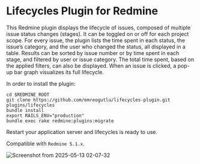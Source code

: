# Lifecycles Plugin for Redmine

This Redmine plugin displays the lifecycle of issues, composed of multiple issue status changes (stages). It can be toggled on or off for each project scope. For every issue, the plugin lists the time spent in each status, the issue’s category, and the user who changed the status, all displayed in a table. Results can be sorted by issue number or by time spent in each stage, and filtered by user or issue category. The total time spent, based on the applied filters, can also be displayed. When an issue is clicked, a pop-up bar graph visualizes its full lifecycle.

In order to install the plugin:
```
cd $REDMINE_ROOT
git clone https://github.com/emreogutlu/lifecycles-plugin.git plugins/lifecycles
bundle install
export RAILS_ENV="production"
bundle exec rake redmine:plugins:migrate
```

Restart your application server and lifecycles is ready to use.

Compatible with `Redmine 5.1.x`.

![Screenshot from 2025-05-13 02-07-32](https://github.com/user-attachments/assets/12278c4d-c496-42ac-abb0-969214c8d8fa)
